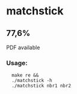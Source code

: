 # matchstick
## 77,6%
PDF available
### Usage:
      make re &&
      ./matchstick -h
      ./matchstick nbr1 nbr2
